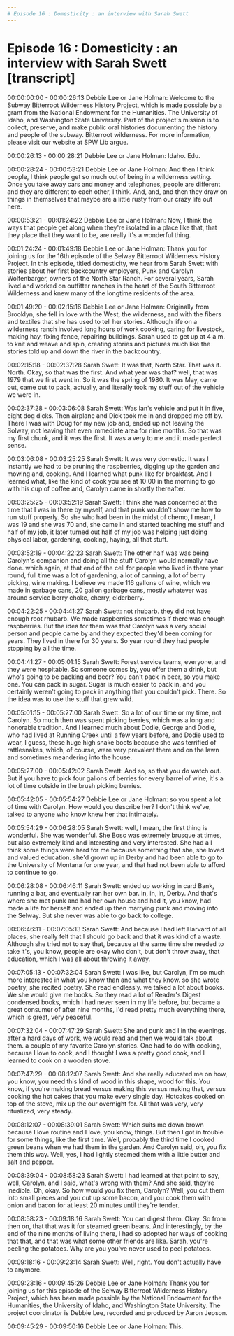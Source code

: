 ```yaml
---
# Episode 16 : Domesticity : an interview with Sarah Swett
---
```

# Episode 16 : Domesticity : an interview with Sarah Swett [transcript]

00:00:00:00 - 00:00:26:13
Debbie Lee or Jane Holman:
Welcome to the Subway Bitterroot Wilderness History Project, which is made possible by a grant from the National Endowment for the Humanities. The University of Idaho, and Washington State University. Part of the project's mission is to collect, preserve, and make public oral histories documenting the history and people of the subway. Bitterroot wilderness. For more information, please visit our website at SPW Lib argue.


00:00:26:13 - 00:00:28:21
Debbie Lee or Jane Holman:
Idaho. Edu.


00:00:28:24 - 00:00:53:21
Debbie Lee or Jane Holman:
And then I think people, I think people get so much out of being in a wilderness setting. Once you take away cars and money and telephones, people are different and they are different to each other, I think. And, and, and then they draw on things in themselves that maybe are a little rusty from our crazy life out here.


00:00:53:21 - 00:01:24:22
Debbie Lee or Jane Holman:
Now, I think the ways that people get along when they're isolated in a place like that, that they place that they want to be, are really it's a wonderful thing.


00:01:24:24 - 00:01:49:18
Debbie Lee or Jane Holman:
Thank you for joining us for the 16th episode of the Selway Bitterroot Wilderness History Project. In this episode, titled domesticity, we hear from Sarah Swett with stories about her first backcountry employers, Punk and Carolyn Wolfenbarger, owners of the North Star Ranch. For several years, Sarah lived and worked on outfitter ranches in the heart of the South Bitterroot Wilderness and knew many of the longtime residents of the area.


00:01:49:20 - 00:02:15:16
Debbie Lee or Jane Holman:
Originally from Brooklyn, she fell in love with the West, the wilderness, and with the fibers and textiles that she has used to tell her stories. Although life on a wilderness ranch involved long hours of work cooking, caring for livestock, making hay, fixing fence, repairing buildings. Sarah used to get up at 4 a.m. to knit and weave and spin, creating stories and pictures much like the stories told up and down the river in the backcountry.


00:02:15:18 - 00:02:37:28
Sarah Swett:
It was that, North Star. That was it. North. Okay, so that was the first. And what year was that? well, that was 1979 that we first went in. So it was the spring of 1980. It was May, came out, came out to pack, actually, and literally took my stuff out of the vehicle we were in.


00:02:37:28 - 00:03:06:08
Sarah Swett:
Was Ian's vehicle and put it in five, eight dog dicks. Then airplane and Dick took me in and dropped me off by. There I was with Doug for my new job and, ended up not leaving the Solway, not leaving that even immediate area for nine months. So that was my first chunk, and it was the first. It was a very to me and it made perfect sense.


00:03:06:08 - 00:03:25:25
Sarah Swett:
It was very domestic. It was I instantly we had to be pruning the raspberries, digging up the garden and mowing and, cooking. And I learned what punk like for breakfast. And I learned what, like the kind of cook you see at 10:00 in the morning to go with his cup of coffee and, Carolyn came in shortly thereafter.


00:03:25:25 - 00:03:52:19
Sarah Swett:
I think she was concerned at the time that I was in there by myself, and that punk wouldn't show me how to run stuff properly. So she who had been in the midst of chemo, I mean, I was 19 and she was 70 and, she came in and started teaching me stuff and half of my job, it later turned out half of my job was helping just doing physical labor, gardening, cooking, haying, all that stuff.


00:03:52:19 - 00:04:22:23
Sarah Swett:
The other half was was being Carolyn's companion and doing all the stuff Carolyn would normally have done. which again, at that end of the cell for people who lived in there year round, full time was a lot of gardening, a lot of canning, a lot of berry picking, wine making. I believe we made 116 gallons of wine, which we made in garbage cans, 20 gallon garbage cans, mostly whatever was around service berry choke, cherry, elderberry.


00:04:22:25 - 00:04:41:27
Sarah Swett:
not rhubarb. they did not have enough root rhubarb. We made raspberries sometimes if there was enough raspberries. But the idea for them was that Carolyn was a very social person and people came by and they expected they'd been coming for years. They lived in there for 30 years. So year round they had people stopping by all the time.


00:04:41:27 - 00:05:01:15
Sarah Swett:
Forest service teams, everyone, and they were hospitable. So someone comes by, you offer them a drink, but who's going to be packing and beer? You can't pack in beer, so you make one. You can pack in sugar. Sugar is much easier to pack in, and you certainly weren't going to pack in anything that you couldn't pick. There. So the idea was to use the stuff that grew wild.


00:05:01:15 - 00:05:27:00
Sarah Swett:
So a lot of our time or my time, not Carolyn. So much then was spent picking berries, which was a long and honorable tradition. And I learned much about Dodie, George and Dodie, who had lived at Running Creek until a few years before, and Dodie used to wear, I guess, these huge high snake boots because she was terrified of rattlesnakes, which, of course, were very prevalent there and on the lawn and sometimes meandering into the house.


00:05:27:00 - 00:05:42:02
Sarah Swett:
And so, so that you do watch out. But if you have to pick four gallons of berries for every barrel of wine, it's a lot of time outside in the brush picking berries.


00:05:42:05 - 00:05:54:27
Debbie Lee or Jane Holman:
so you spent a lot of time with Carolyn. How would you describe her? I don't think we've, talked to anyone who know knew her that intimately.


00:05:54:29 - 00:06:28:05
Sarah Swett:
well, I mean, the first thing is wonderful. She was wonderful. She Bosc was extremely brusque at times, but also extremely kind and interesting and very interested. She had a I think some things were hard for me because something that she, she loved and valued education. she'd grown up in Derby and had been able to go to the University of Montana for one year, and that had not been able to afford to continue to go.


00:06:28:08 - 00:06:46:11
Sarah Swett:
ended up working in card Bank, running a bar, and eventually ran her own bar. in, in, in, Derby. And that's where she met punk and had her own house and had it, you know, had made a life for herself and ended up then marrying punk and moving into the Selway. But she never was able to go back to college.


00:06:46:11 - 00:07:05:13
Sarah Swett:
And because I had left Harvard of all places, she really felt that I should go back and that it was kind of a waste. Although she tried not to say that, because at the same time she needed to take it's, you know, people are okay who don't, but don't throw away, that education, which I was all about throwing it away.


00:07:05:13 - 00:07:32:04
Sarah Swett:
I was like, but Carolyn, I'm so much more interested in what you know than and what they know. so she wrote poetry, she recited poetry. She read endlessly. we talked a lot about books. We she would give me books. So they read a lot of Reader's Digest condensed books, which I had never seen in my life before, but became a great consumer of after nine months, I'd read pretty much everything there, which is great, very peaceful.


00:07:32:04 - 00:07:47:29
Sarah Swett:
She and punk and I in the evenings. after a hard days of work, we would read and then we would talk about them. a couple of my favorite Carolyn stories. One had to do with cooking, because I love to cook, and I thought I was a pretty good cook, and I learned to cook on a wooden stove.


00:07:47:29 - 00:08:12:07
Sarah Swett:
And she really educated me on how, you know, you need this kind of wood in this shape, wood for this. You know, if you're making bread versus making this versus making that, versus cooking the hot cakes that you make every single day. Hotcakes cooked on top of the stove, mix up the our overnight for. All that was very, very ritualized, very steady.


00:08:12:07 - 00:08:39:01
Sarah Swett:
Which suits me down brown because I love routine and I love, you know, things. But then I got in trouble for some things, like the first time. Well, probably the third time I cooked green beans when we had them in the garden. And Carolyn said, oh, you fix them this way. Well, yes, I had lightly steamed them with a little butter and salt and pepper.


00:08:39:04 - 00:08:58:23
Sarah Swett:
I had learned at that point to say, well, Carolyn, and I said, what's wrong with them? And she said, they're inedible. Oh, okay. So how would you fix them, Carolyn? Well, you cut them into small pieces and you cut up some bacon, and you cook them with onion and bacon for at least 20 minutes until they're tender.


00:08:58:23 - 00:09:18:16
Sarah Swett:
You can digest them. Okay. So from then on, that that was it for steamed green beans. And interestingly, by the end of the nine months of living there, I had so adopted her ways of cooking that that, and that was what some other friends are like. Sarah, you're peeling the potatoes. Why are you you've never used to peel potatoes.


00:09:18:16 - 00:09:23:14
Sarah Swett:
Well, right. You don't actually have to anymore.


00:09:23:16 - 00:09:45:26
Debbie Lee or Jane Holman:
Thank you for joining us for this episode of the Selway Bitterroot Wilderness History Project, which has been made possible by the National Endowment for the Humanities, the University of Idaho, and Washington State University. The project coordinator is Debbie Lee, recorded and produced by Aaron Jepson.


00:09:45:29 - 00:09:50:16
Debbie Lee or Jane Holman:
This.